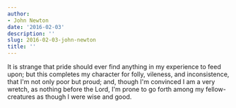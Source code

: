 ```yaml
---
author:
- John Newton
date: '2016-02-03'
description: ''
slug: 2016-02-03-john-newton
title: ''
---
```

It is strange that pride should ever find anything in my experience to feed upon; but this completes my character for folly, vileness, and inconsistence, that I'm not only poor but proud; and, though I'm convinced I am a very wretch, as nothing before the Lord, I'm prone to go forth among my fellow-creatures as though I were wise and good.



